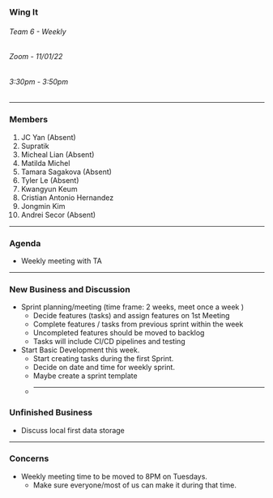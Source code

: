 ### Wing It

###### Team 6 - Weekly

###### Zoom - 11/01/22

###### 3:30pm - 3:50pm

<hr>

### Members

1. JC Yan (Absent)
2. Supratik
3. Micheal Lian (Absent)
4. Matilda Michel
5. Tamara Sagakova (Absent)
6. Tyler Le (Absent)
7. Kwangyun Keum
8. Cristian Antonio Hernandez
9. Jongmin Kim
10. Andrei Secor (Absent)

<hr>

### Agenda

- Weekly meeting with TA

<hr>

### New Business and Discussion

- Sprint planning/meeting (time frame: 2 weeks, meet once a week )
  - Decide features (tasks) and assign features on 1st Meeting
  - Complete features / tasks from previous sprint within the week
  - Uncompleted features should be moved to backlog
  - Tasks will include CI/CD pipelines and testing
- Start Basic Development this week.
  - Start creating tasks during the first Sprint.
  - Decide on date and time for weekly sprint.
  - Maybe create a sprint template
  - <hr>

### Unfinished Business

- Discuss local first data storage

<hr>

### Concerns

- Weekly meeting time to be moved to 8PM on Tuesdays.
  - Make sure everyone/most of us can make it during that time.
